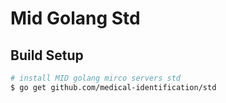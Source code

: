 # Mid Golang Std

## Build Setup

```bash
# install MID golang mirco servers std
$ go get github.com/medical-identification/std
```
